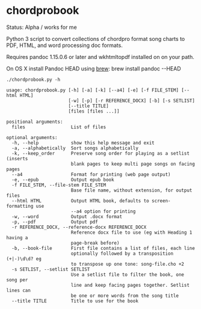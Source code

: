 # chordprobook

Status: Alpha / works for me

Python 3 script to convert collections  of chordpro format song charts to PDF,
HTML, and word processing doc formats.

Requires pandoc 1.15.0.6 or later  and wkhtmltopdf installed on on your path.

On OS X install Pandoc HEAD using [brew](http://brew.sh/):
    brew install pandoc --HEAD
    

```
./chordprobook.py -h

usage: chordprobook.py [-h] [-a] [-k] [--a4] [-e] [-f FILE_STEM] [--html HTML]
                       [-w] [-p] [-r REFERENCE_DOCX] [-b] [-s SETLIST]
                       [--title TITLE]
                       [files [files ...]]

positional arguments:
  files                 List of files

optional arguments:
  -h, --help            show this help message and exit
  -a, --alphabetically  Sort songs alphabetically
  -k, --keep_order      Preserve song order for playing as a setlist (inserts
                        blank pages to keep multi page songs on facing pages
  --a4                  Format for printing (web page output)
  -e, --epub            Output epub book
  -f FILE_STEM, --file-stem FILE_STEM
                        Base file name, without extension, for output files
  --html HTML           Output HTML book, defaults to screen-formatting use
                        --a4 option for printing
  -w, --word            Output .docx format
  -p, --pdf             Output pdf
  -r REFERENCE_DOCX, --reference-docx REFERENCE_DOCX
                        Reference docx file to use (eg with Heading 1 having a
                        page-break before)
  -b, --book-file       First file contains a list of files, each line
                        optionally followed by a transposition (+|-)\d\d? eg
                        to transpose up one tone: song-file.cho +2
  -s SETLIST, --setlist SETLIST
                        Use a setlist file to filter the book, one song per
                        line and keep facing pages together. Setlist lines can
                        be one or more words from the song title
  --title TITLE         Title to use for the book


```


